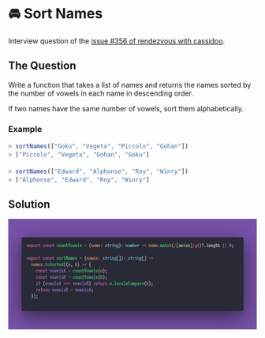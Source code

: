 # 🚘 Sort Names

Interview question of the [issue #356 of rendezvous with cassidoo](https://buttondown.email/cassidoo/archive/life-is-trying-things-to-see-if-they-work-ray/).

## The Question

Write a function that takes a list of names and returns the names sorted by the number of vowels in
each name in descending order.

If two names have the same number of vowels, sort them alphabetically.

### Example

```js
> sortNames(["Goku", "Vegeta", "Piccolo", "Gohan"])
> ["Piccolo", "Vegeta", "Gohan", "Goku"]

> sortNames(["Edward", "Alphonse", "Roy", "Winry"])
> ["Alphonse", "Edward", "Roy", "Winry"]
```

## Solution

![Code Polaroid](./code-screenshot.png)

